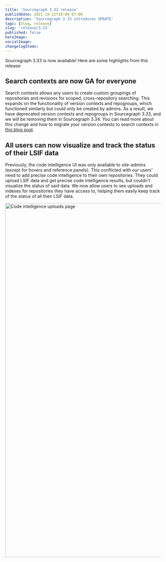 ```yaml
---
title: 'Sourcegraph 3.33 release'
publishDate: 2021-10-22T10:00-07:00
description: 'Sourcegraph 3.33 introduces UPDATE'
tags: [blog, release]
slug: 'release/3.33'
published: false
heroImage:
socialImage:
changelogItems:
---
```


Sourcegraph 3.33 is now available! Here are some highlights from this release:

## Search contexts are now GA for everyone

Search contexts allows any users to create custom groupings of repositories and revisions for scoped, cross-repository searching. This expands on the functionality of version contexts and repogroups, which functioned similarly but could only be created by admins. As a result, we have deprecated version contexts and repogroups in Sourcegraph 3.33, and we will be removing them in Sourcegraph 3.34. You can read more about this change and how to migrate your version contexts to search contexts in [this blog post](https://about.sourcegraph.com/blog/introducing-search-contexts/).

## All users can now visualize and track the status of their LSIF data

Previously, the code intelligence UI was only available to site-admins (except for hovers and reference panels). This conflicted with our users' need to add precise code intelligence to their own repositories. They could upload LSIF data and get precise code intelligence results, but couldn't visualize the status of said data. We now allow users to see uploads and indexes for repositories they have access to, helping them easily keep track of the status of all their LSIF data.

<img width="1148" alt="Code intelligence uploads page" src="https://user-images.githubusercontent.com/1657213/137551018-de2aaa21-7afe-46ed-9040-f62af536d53c.png">